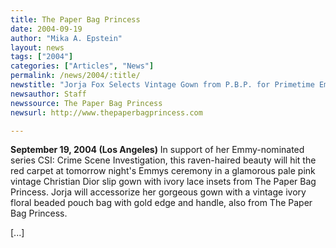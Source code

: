 ```yaml
---
title: The Paper Bag Princess
date: 2004-09-19
author: "Mika A. Epstein"
layout: news
tags: ["2004"]
categories: ["Articles", "News"]
permalink: /news/2004/:title/
newstitle: "Jorja Fox Selects Vintage Gown from P.B.P. for Primetime Emmys"
newsauthor: Staff
newssource: The Paper Bag Princess
newsurl: http://www.thepaperbagprincess.com

---
```


**September 19, 2004 (Los Angeles)** In support of her Emmy-nominated series CSI: Crime Scene Investigation, this raven-haired beauty will hit the red carpet at tomorrow night's Emmys ceremony in a glamorous pale pink vintage Christian Dior slip gown with ivory lace insets from The Paper Bag Princess. Jorja will accessorize her gorgeous gown with a vintage ivory floral beaded pouch bag with gold edge and handle, also from The Paper Bag Princess.

[...]
